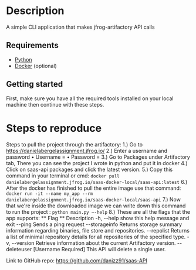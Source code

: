 # Description
 A simple CLI application that makes jfrog-artifactory API calls

## Requirements
- [Python](https://www.python.org/)
- [Docker](https://www.docker.com/) (optional)

## Getting started

First, make sure you have all the required tools installed on your local machine then continue with these steps.

# Steps to reproduce
  Steps to pull the project through the artifactory:
  1.)	Go to https://danielabergelassignment.jfrog.io/
  2.)	Enter a username and password
  •	Username = <yourusername>
  •	Password = <yourpassword>
  3.)	Go to Packages under Artifactory tab, There you can see the project I wrote in python and put it in docker
  4.)	Click on saas-api packages and click the latest version.
  5.)	Copy this command in your terminal or cmd: ```docker pull danielabergelassignment.jfrog.io/saas-docker-local/saas-api:latest```
  6.)	After the docker has finished to pull the entire image use that command:
  ```docker run -it --name my_app --rm danielabergelassignment.jfrog.io/saas-docker-local/saas-api```
  7.)	Now that we're inside the downloaded image we can write down this command to run the project : ```python main.py –-help```
  8.)	These are all the flags that the app supports:
  ** Flag	                  ** Description
  -h, --help            	show this help message and exit
  --ping                	Sends a ping request
  --storageinfo	Returns storage summary information regarding binaries, file store and repositories.
  --repolist            	Returns a list of minimal repository details for all repositories of the specified type.
  -v, --version	Retrieve information about the current Artifactory version.
  --deleteuser	[Username Required] This API will delete a single user.

  
  Link to GitHub repo: https://github.com/danizz91/saas-API  
    
